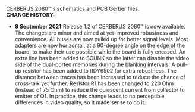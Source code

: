 CERBERUS 2080™'s schematics and PCB Gerber files.
<br>
<b>CHANGE HISTORY:</b>
<ul>
  <li><b>9 September 2021:</b>Release 1.2 of CERBERUS 2080™ is now available. The changes are minor and aimed at yet-improved robustness and convenience. All buses are now pulled up for better signal levels. Most adapters are now horizontal, at a 90-degree angle on the edge of the board, to make their use possible while the board is fully encased. An extra line has been added to SCUNK so the latter can disable the video side of the dual-ported memories during the blanking intervals. A pull-up resistor has been added to RDY6502 for extra robustness. The distance between traces has been increased to reduce the chance of cross-talk yet further. Resistor R1 has been changed to 220 Ohm (instead of 75 Ohm) to reduce the quiescent current from collector to emitter of Q1. In practice, this change leads to no perceptible differences in video quality, so it made sense to do it.</li>
</ul>
